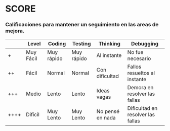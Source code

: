 # SCORE
### Calificaciones para mantener un seguimiento en las areas de mejora.

|       | Level         | Coding      | Testing    | Thinking              | Debugging                              |
|-------|---------------|-------------|------------|-----------------------|----------------------------------------|
| +     | Muy Fácil     | Muy rápido  | Muy rápido | Al instante           | No fue necesario                       |
| ++    | Fácil         | Normal      | Normal     | Con dificultad        | Fallos resueltos al instante           |
| +++   | Medio         | Lento       | Lento      | Ideas vagas           | Demora en resolver las fallas          |
| ++++  | Difícil       | Muy Lento   | Muy Lento  | No pensé en nada      | Dificultad en resolver las fallas      |
